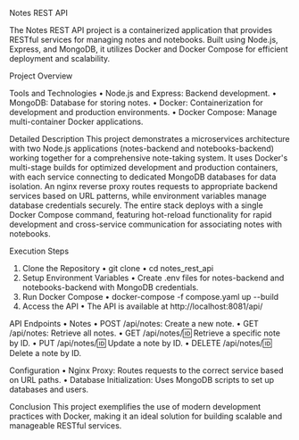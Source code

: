 Notes REST API

The Notes REST API project is a containerized application that provides RESTful services for managing notes and notebooks. Built using Node.js, Express, and MongoDB, it utilizes Docker and Docker Compose for efficient deployment and scalability.

Project Overview

Tools and Technologies
•  Node.js and Express: Backend development.
•  MongoDB: Database for storing notes.
•  Docker: Containerization for development and production environments.
•  Docker Compose: Manage multi-container Docker applications.


Detailed Description
This project demonstrates a microservices architecture with two Node.js applications (notes-backend and notebooks-backend) working together for a comprehensive note-taking system. It uses Docker's multi-stage builds for optimized development and production containers, with each service connecting to dedicated MongoDB databases for data isolation. An nginx reverse proxy routes requests to appropriate backend services based on URL patterns, while environment variables manage database credentials securely. The entire stack deploys with a single Docker Compose command, featuring hot-reload functionality for rapid development and cross-service communication for associating notes with notebooks.

Execution Steps
1. Clone the Repository
•  git clone <repository-url>
•  cd notes_rest_api
2. Setup Environment Variables
•  Create .env files for notes-backend and notebooks-backend with MongoDB credentials.
3. Run Docker Compose
•  docker-compose -f compose.yaml up --build
4. Access the API
•  The API is available at http://localhost:8081/api/

API Endpoints
•  Notes
•  POST /api/notes: Create a new note.
•  GET /api/notes: Retrieve all notes.
•  GET /api/notes/:id: Retrieve a specific note by ID.
•  PUT /api/notes/:id: Update a note by ID.
•  DELETE /api/notes/:id: Delete a note by ID.

Configuration
•  Nginx Proxy: Routes requests to the correct service based on URL paths.
•  Database Initialization: Uses MongoDB scripts to set up databases and users.

Conclusion
This project exemplifies the use of modern development practices with Docker, making it an ideal solution for building scalable and manageable RESTful services.
